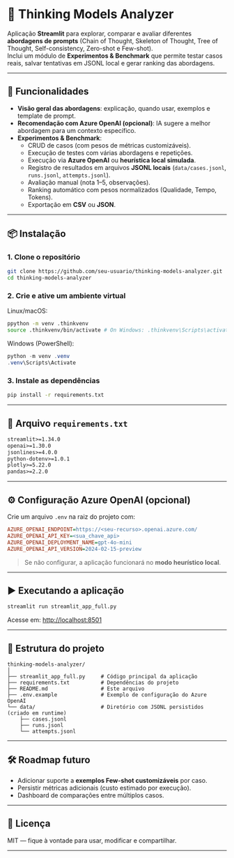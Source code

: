 # 🧠 Thinking Models Analyzer

Aplicação **Streamlit** para explorar, comparar e avaliar diferentes **abordagens de prompts** (Chain of Thought, Skeleton of Thought, Tree of Thought, Self-consistency, Zero-shot e Few-shot).  
Inclui um módulo de **Experimentos & Benchmark** que permite testar casos reais, salvar tentativas em JSONL local e gerar ranking das abordagens.

---

## 🚀 Funcionalidades

- **Visão geral das abordagens**: explicação, quando usar, exemplos e template de prompt.
- **Recomendação com Azure OpenAI (opcional)**: IA sugere a melhor abordagem para um contexto específico.
- **Experimentos & Benchmark**:
  - CRUD de casos (com pesos de métricas customizáveis).
  - Execução de testes com várias abordagens e repetições.
  - Execução via **Azure OpenAI** ou **heurística local simulada**.
  - Registro de resultados em arquivos **JSONL locais** (`data/cases.jsonl`, `runs.jsonl`, `attempts.jsonl`).
  - Avaliação manual (nota 1–5, observações).
  - Ranking automático com pesos normalizados (Qualidade, Tempo, Tokens).
  - Exportação em **CSV** ou **JSON**.

---

## 📦 Instalação

### 1. Clone o repositório
```bash
git clone https://github.com/seu-usuario/thinking-models-analyzer.git
cd thinking-models-analyzer
```

### 2. Crie e ative um ambiente virtual
Linux/macOS:
```bash
ppython -m venv .thinkvenv
source .thinkvenv/bin/activate # On Windows: .thinkvenv\Scripts\activate
```

Windows (PowerShell):
```powershell
python -m venv .venv
.venv\Scripts\Activate
```

### 3. Instale as dependências
```bash
pip install -r requirements.txt
```

---

## 📑 Arquivo `requirements.txt`

```txt
streamlit>=1.34.0
openai>=1.30.0
jsonlines>=4.0.0
python-dotenv>=1.0.1
plotly>=5.22.0
pandas>=2.2.0
```

---

## ⚙️ Configuração Azure OpenAI (opcional)

Crie um arquivo `.env` na raiz do projeto com:

```ini
AZURE_OPENAI_ENDPOINT=https://<seu-recurso>.openai.azure.com/
AZURE_OPENAI_API_KEY=<sua_chave_api>
AZURE_OPENAI_DEPLOYMENT_NAME=gpt-4o-mini
AZURE_OPENAI_API_VERSION=2024-02-15-preview
```

> Se não configurar, a aplicação funcionará no **modo heurístico local**.

---

## ▶️ Executando a aplicação

```bash
streamlit run streamlit_app_full.py
```

Acesse em: [http://localhost:8501](http://localhost:8501)

---

## 📂 Estrutura do projeto

```
thinking-models-analyzer/
│
├── streamlit_app_full.py     # Código principal da aplicação
├── requirements.txt          # Dependências do projeto
├── README.md                 # Este arquivo
├── .env.example              # Exemplo de configuração do Azure OpenAI
└── data/                     # Diretório com JSONL persistidos (criado em runtime)
    ├── cases.jsonl
    ├── runs.jsonl
    └── attempts.jsonl
```

---

## 🛠️ Roadmap futuro

- Adicionar suporte a **exemplos Few-shot customizáveis** por caso.
- Persistir métricas adicionais (custo estimado por execução).
- Dashboard de comparações entre múltiplos casos.

---

## 📜 Licença

MIT — fique à vontade para usar, modificar e compartilhar.

---
